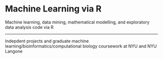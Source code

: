 # Machine Learning via R

Machine learning, data mining, mathematical modelling, and exploratory data analysis code via R 
___________________________________________________________________________________________________________________________________
Indepdent projects and graduate machine learning/bioinformatics/computational biology coursework at NYU and NYU Langone



